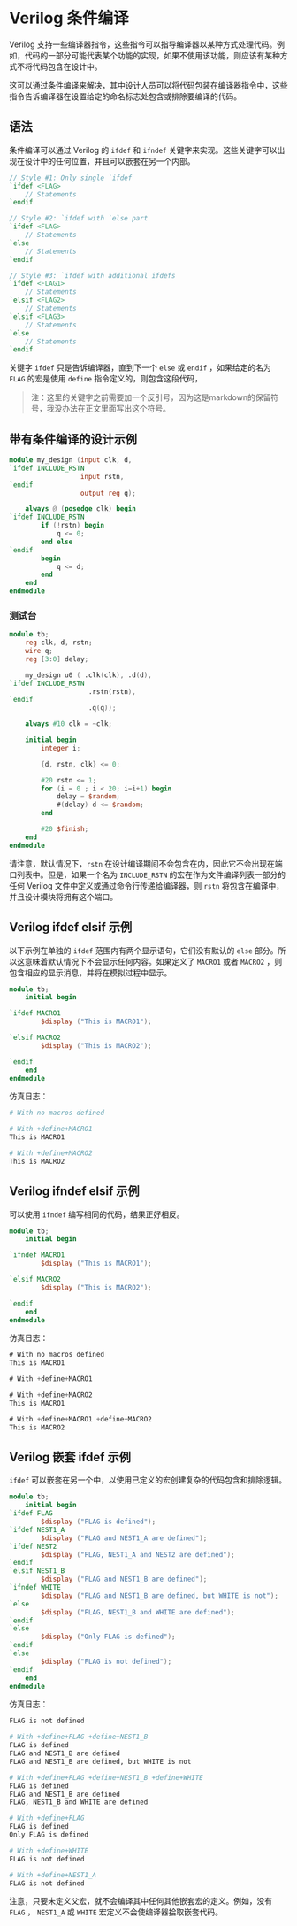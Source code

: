 # Verilog 条件编译

Verilog 支持一些编译器指令，这些指令可以指导编译器以某种方式处理代码。例如，代码的一部分可能代表某个功能的实现，如果不使用该功能，则应该有某种方式不将代码包含在设计中。

这可以通过条件编译来解决，其中设计人员可以将代码包装在编译器指令中，这些指令告诉编译器在设置给定的命名标志处包含或排除要编译的代码。

## 语法

条件编译可以通过 Verilog 的 `ifdef` 和 `ifndef` 关键字来实现。这些关键字可以出现在设计中的任何位置，并且可以嵌套在另一个内部。

```verilog
// Style #1: Only single `ifdef
`ifdef <FLAG>
	// Statements
`endif

// Style #2: `ifdef with `else part
`ifdef <FLAG>
	// Statements
`else
	// Statements
`endif

// Style #3: `ifdef with additional ifdefs
`ifdef <FLAG1>
	// Statements
`elsif <FLAG2>
	// Statements
`elsif <FLAG3>
	// Statements
`else
	// Statements
`endif
```

关键字 `ifdef` 只是告诉编译器，直到下一个 `else` 或 `endif` ，如果给定的名为 `FLAG` 的宏是使用 `define` 指令定义的，则包含这段代码，

> 注：这里的关键字之前需要加一个反引号，因为这是markdown的保留符号，我没办法在正文里面写出这个符号。

## 带有条件编译的设计示例

```verilog
module my_design (input clk, d,
`ifdef INCLUDE_RSTN
                  input rstn,
`endif
                  output reg q);

    always @ (posedge clk) begin
`ifdef INCLUDE_RSTN
        if (!rstn) begin
            q <= 0;
        end else
`endif
        begin
            q <= d;
        end
    end
endmodule
```

### 测试台

```verilog
module tb;
    reg clk, d, rstn;
    wire q;
    reg [3:0] delay;

    my_design u0 ( .clk(clk), .d(d),
`ifdef INCLUDE_RSTN
                    .rstn(rstn),
`endif
                    .q(q));

    always #10 clk = ~clk;

    initial begin
        integer i;

        {d, rstn, clk} <= 0;

        #20 rstn <= 1;
        for (i = 0 ; i < 20; i=i+1) begin
            delay = $random;
            #(delay) d <= $random;
        end

        #20 $finish;
    end
endmodule
```

请注意，默认情况下，`rstn` 在设计编译期间不会包含在内，因此它不会出现在端口列表中。但是，如果一个名为 `INCLUDE_RSTN` 的宏在作为文件编译列表一部分的任何 Verilog 文件中定义或通过命令行传递给编译器，则 `rstn` 将包含在编译中，并且设计模块将拥有这个端口。

## Verilog ifdef elsif 示例

以下示例在单独的 `ifdef` 范围内有两个显示语句，它们没有默认的 `else` 部分。所以这意味着默认情况下不会显示任何内容。如果定义了 `MACRO1` 或者 `MACRO2` ，则包含相应的显示消息，并将在模拟过程中显示。

```verilog
module tb;
    initial begin

`ifdef MACRO1
        $display ("This is MACRO1");

`elsif MACRO2
        $display ("This is MACRO2");

`endif
    end
endmodule
```

仿真日志：

```bash
# With no macros defined

# With +define+MACRO1
This is MACRO1

# With +define+MACRO2
This is MACRO2
```

## Verilog ifndef elsif 示例

可以使用 `ifndef` 编写相同的代码，结果正好相反。

```verilog
module tb;
    initial begin

`ifndef MACRO1
        $display ("This is MACRO1");

`elsif MACRO2
        $display ("This is MACRO2");

`endif
    end
endmodule
```

仿真日志：

```verilog
# With no macros defined
This is MACRO1

# With +define+MACRO1

# With +define+MACRO2
This is MACRO1

# With +define+MACRO1 +define+MACRO2
This is MACRO2
```

## Verilog 嵌套 ifdef 示例

`ifdef` 可以嵌套在另一个中，以使用已定义的宏创建复杂的代码包含和排除逻辑。

```verilog
module tb;
    initial begin
`ifdef FLAG
        $display ("FLAG is defined");
`ifdef NEST1_A
        $display ("FLAG and NEST1_A are defined");
`ifdef NEST2
        $display ("FLAG, NEST1_A and NEST2 are defined");
`endif
`elsif NEST1_B
        $display ("FLAG and NEST1_B are defined");
`ifndef WHITE
        $display ("FLAG and NEST1_B are defined, but WHITE is not");
`else
        $display ("FLAG, NEST1_B and WHITE are defined");
`endif
`else
        $display ("Only FLAG is defined");
`endif
`else
        $display ("FLAG is not defined");
`endif
    end
endmodule
```

仿真日志：

```bash
FLAG is not defined

# With +define+FLAG +define+NEST1_B
FLAG is defined
FLAG and NEST1_B are defined
FLAG and NEST1_B are defined, but WHITE is not

# With +define+FLAG +define+NEST1_B +define+WHITE
FLAG is defined
FLAG and NEST1_B are defined
FLAG, NEST1_B and WHITE are defined

# With +define+FLAG
FLAG is defined
Only FLAG is defined

# With +define+WHITE
FLAG is not defined

# With +define+NEST1_A
FLAG is not defined
```

注意，只要未定义父宏，就不会编译其中任何其他嵌套宏的定义。例如，没有 `FLAG` ， `NEST1_A` 或 `WHITE` 宏定义不会使编译器拾取嵌套代码。


